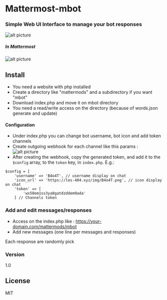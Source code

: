 # Mattermost-mbot
### Simple Web UI Interface to manage your bot responses
![alt picture](https://i.gyazo.com/fec2910faf22b2d6341171fc36e518fd.png)
##### In Mattermost
![alt picture](https://i.gyazo.com/e245f89ad2d00c663925957c286576de.png)

## Install

  - You need a website with php installed
  - Create a directory like "mattermods" and a subdirectory if you want "mbot"
  - Download index.php and move it on mbot directory
  - You need a read/write access on the directory (because of words.json generate and update)
  
#### Configuration
- Under index.php you can change bot username, bot icon and add token channels
- Create outgoing webhook for each channel like this params :
     ![alt picture](https://i.gyazo.com/88f2a3f5fba86c6e030ca2a5d3c090af.png)
- After creating the webhook, copy the generated token, and add it to the `$config` array, to the `token` key, in `index.php`. E.g.:

```
$config = [
    'username' => 'B4o4T', // username display on chat
    'icon_url' => 'https://les-404.xyz/img/B4o4T.png', // icon display on chat
    'token' => [
        'wx58em1ss3ya8gatdzddem9ada'
    ] // Channels token
```

### Add and edit messages/responses
- Access on the index.php like : https://your-domain.com/mattermods/mbot
- Add new messages (one line per messages and responses)

Each response are randomly pick


### Version
1.0

License
----

MIT
